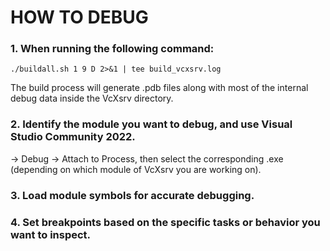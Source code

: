# HOW TO DEBUG

### 1. When running the following command:

  `./buildall.sh 1 9 D 2>&1 | tee build_vcxsrv.log`

  The build process will generate .pdb files along with most of the internal
  debug data inside the VcXsrv directory.

### 2. Identify the module you want to debug, and use Visual Studio Community 2022.
→ Debug → Attach to Process, then select the corresponding .exe (depending on
which module of VcXsrv you are working on).
### 3. Load module symbols for accurate debugging.
### 4. Set breakpoints based on the specific tasks or behavior you want to inspect.
